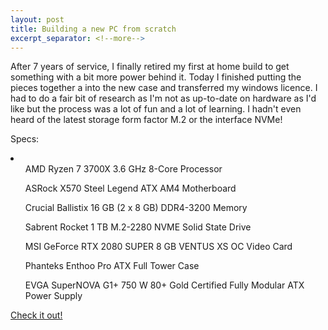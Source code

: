 ```yaml
---
layout: post
title: Building a new PC from scratch
excerpt_separator: <!--more-->
---
```


After 7 years of service, I finally retired my first at home build to get something with a bit more power behind it. Today I finished putting the pieces together a into the new case and transferred my windows licence. I had to do a fair bit of research as I'm not as up-to-date on hardware as I'd like but the process was a lot of fun and a lot of learning. I hadn't even heard of the latest storage form factor M.2 or the interface NVMe!

Specs:
<li>
<ul>AMD Ryzen 7 3700X 3.6 GHz 8-Core Processor</ul>
<ul>ASRock X570 Steel Legend ATX AM4 Motherboard</ul>
<ul>Crucial Ballistix 16 GB (2 x 8 GB) DDR4-3200 Memory</ul>
<ul>Sabrent Rocket 1 TB M.2-2280 NVME Solid State Drive</ul>
<ul>MSI GeForce RTX 2080 SUPER 8 GB VENTUS XS OC Video Card</ul>
<ul>Phanteks Enthoo Pro ATX Full Tower Case</ul>
<ul>EVGA SuperNOVA G1+ 750 W 80+ Gold Certified Fully Modular ATX Power Supply</ul>
</li>

<a href="https://youtu.be/xsatk1ls-TQ">Check it out!</a>
